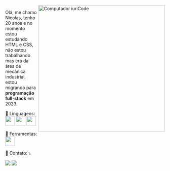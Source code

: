 <img src="https://raw.githubusercontent.com/MicaelliMedeiros/micaellimedeiros/master/image/computer-illustration.png" min-width="400px" max-width="400px" width="400px" align="right" alt="Computador iuriCode">

<p align="left"> 
  Olá, me chamo Nicolas, tenho 20 anos e no momento estou estudando HTML e CSS, não estou trabalhando mas era da área de mecânica industrial, estou migrando para <strong>programação full-stack</strong> em 2023.
</p>

<p align="left">
  🦄 Linguagens: <strong>
<img src="https://cdn.jsdelivr.net/gh/devicons/devicon/icons/html5/html5-original.svg" height='30' width='30' /> 
<img src="https://cdn.jsdelivr.net/gh/devicons/devicon/icons/css3/css3-original.svg" height='30' width='30'/>
<img src="https://cdn.jsdelivr.net/gh/devicons/devicon/icons/javascript/javascript-plain.svg" height='30' width='30' />
</strong>
</p>

<p align="left">
  💼 Ferramentas:<strong> <img src="https://cdn.jsdelivr.net/gh/devicons/devicon/icons/vscode/vscode-original.svg" height='30' width='30' /> </strong>
</p>

<p align="left">
  💌 Contato: ⤵️
</p>

<p align="left">
  <a href="mailto:nicolasreu@gmail.com" alt="Gmail">
  <img src="https://img.shields.io/badge/-Gmail-FF0000?style=flat-square&labelColor=FF0000&logo=gmail&logoColor=white&link=mailto:nicolasreu@gmail.com" /></a>

  <a href="#" alt="Linkedin">
  <img src="https://img.shields.io/badge/-Linkedin-0e76a8?style=flat-square&logo=Linkedin&logoColor=white&link=#" /></a>
